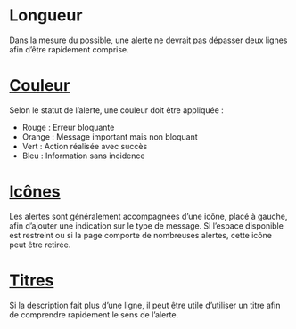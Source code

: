 # Longueur
Dans la mesure du possible, une alerte ne devrait pas dépasser deux lignes afin d’être rapidement comprise.

# [Couleur](/components/feedback/callouts?example=palettes)
Selon le statut de l’alerte, une couleur doit être appliquée :
- Rouge : Erreur bloquante
- Orange : Message important mais non bloquant
- Vert : Action réalisée avec succès
- Bleu : Information sans incidence

# [Icônes](/components/feedback/callouts?example=icones)
Les alertes sont généralement accompagnées d’une icône, placé à gauche, afin d’ajouter une indication sur le type de message. Si l’espace disponible est restreint ou si la page comporte de nombreuses alertes, cette icône peut être retirée.

# [Titres](/components/feedback/callouts?example=titre)
Si la description fait plus d’une ligne, il peut être utile d’utiliser un titre afin de comprendre rapidement le sens de l’alerte.
